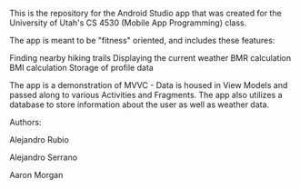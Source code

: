 This is the repository for the Android Studio app that was created for the University of Utah's CS 4530 (Mobile App Programming) class.

The app is meant to be "fitness" oriented, and includes these features:

Finding nearby hiking trails
Displaying the current weather
BMR calculation
BMI calculation
Storage of profile data

The app is a demonstration of MVVC - Data is housed in View Models and passed along to various Activities and Fragments. The app also utilizes a database
to store information about the user as well as weather data.

Authors:

Alejandro Rubio

Alejandro Serrano

Aaron Morgan
